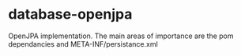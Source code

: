 database-openjpa
===================
OpenJPA implementation. The main areas of importance are the pom dependancies and META-INF/persistance.xml
